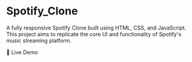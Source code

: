 # Spotify_Clone
A fully responsive Spotify Clone built using HTML, CSS, and JavaScript. This project aims to replicate the core UI and functionality of Spotify's music streaming platform.

🚀 Live Demo

